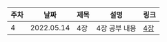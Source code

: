 
| 주차 | 날짜 | 제목  | 설명              | 링크     |
| ---- | ---- | ----- | ----------------- | -------- |
| 4 | 2022.05.14 | 4장 | 4장 공부 내용 | [4장](https://velog.io/@yoon_han0/4%EC%9E%A5-%ED%91%9C%ED%98%84%EC%8B%9D%EA%B3%BC-%EC%97%B0%EC%82%B0%EC%9E%904.1-4.8-%EC%A0%95%EB%A6%AC) |

